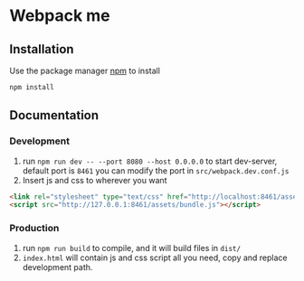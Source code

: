 # Webpack me


## Installation

Use the package manager [npm](https://www.npmjs.com/) to install

```bash
npm install
```

## Documentation
### Development
1. run `npm run dev -- --port 8080 --host 0.0.0.0` to start dev-server, default port is `8461` you can modify the port in `src/webpack.dev.conf.js`
2. Insert js and css to wherever you want
```html
<link rel="stylesheet" type="text/css" href="http://localhost:8461/assets/bundle.css" />
<script src="http://127.0.0.1:8461/assets/bundle.js"></script>
```

### Production
1. run `npm run build` to compile, and it will build files in `dist/`
2. `index.html` will contain js and css script all you need, copy and replace development path.